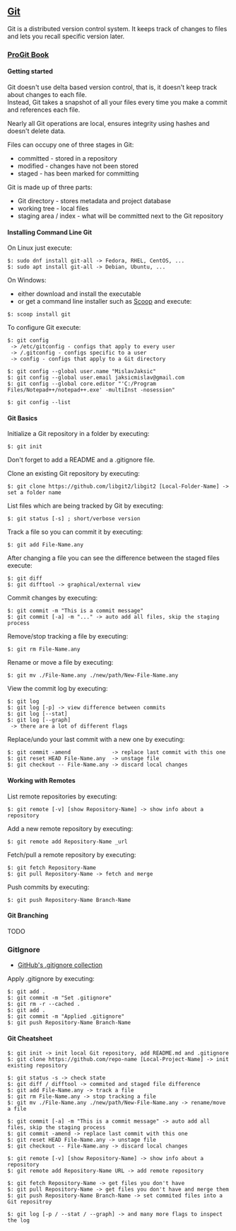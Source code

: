 ## [Git](https://git-scm.com/)

Git is a distributed version control system. It keeps track of changes to files and lets you recall specific version later.  

### [ProGit Book](https://git-scm.com/book/en/v2)

#### Getting started

Git doesn't use delta based version control, that is, it doesn't keep track about changes to each file.  
Instead, Git takes a snapshot of all your files every time you make a commit and references each file.  

Nearly all Git operations are local, ensures integrity using hashes and doesn't delete data.  

Files can occupy one of three stages in Git:  
* committed - stored in a repository  
* modified - changes have not been stored  
* staged - has been marked for committing  

Git is made up of three parts:  
* Git directory - stores metadata and project database  
* working tree - local files  
* staging area / index - what will be committed next to the Git repository  

#### Installing Command Line Git

On Linux just execute:
```
$: sudo dnf install git-all -> Fedora, RHEL, CentOS, ...
$: sudo apt install git-all -> Debian, Ubuntu, ...
```

On Windows:  
* either download and install the executable  
* or get a command line installer such as [Scoop](https://github.com/MislavJaksic/Knowledge-Repository/Scoop) and execute:
```
$: scoop install git
```

To configure Git execute:  
```
$: git config
 -> /etc/gitconfig - configs that apply to every user  
 -> /.gitconfig - configs specific to a user  
 -> config - configs that apply to a Git directory  
 
$: git config --global user.name "MislavJaksic"
$: git config --global user.email jaksicmislav@gmail.com
$: git config --global core.editor "'C:/Program Files/Notepad++/notepad++.exe' -multiInst -nosession"

$: git config --list
```

#### Git Basics

Initialize a Git repository in a folder by executing:  
```
$: git init
```
Don't forget to add a README and a .gitignore file.  

Clone an existing Git repository by executing:
```
$: git clone https://github.com/libgit2/libgit2 [Local-Folder-Name] -> set a folder name
```

List files which are being tracked by Git by executing:
```
$: git status [-s] ; short/verbose version
```

Track a file so you can commit it by executing:
```
$: git add File-Name.any
```

After changing a file you can see the difference between the staged files execute:  
```
$: git diff
$: git difftool -> graphical/external view
```

Commit changes by executing:  
```
$: git commit -m "This is a commit message"
$: git commit [-a] -m "..." -> auto add all files, skip the staging process
```

Remove/stop tracking a file by executing:  
```
$: git rm File-Name.any
```

Rename or move a file by executing:
```
$: git mv ./File-Name.any ./new/path/New-File-Name.any
```

View the commit log by executing:
```
$: git log
$: git log [-p] -> view difference between commits
$: git log [--stat]
$: git log [--graph]
 -> there are a lot of different flags
```

Replace/undo your last commit with a new one by executing:
```
$: git commit -amend             -> replace last commit with this one
$: git reset HEAD File-Name.any  -> unstage file
$: git checkout -- File-Name.any -> discard local changes
```

#### Working with Remotes

List remote repositories by executing:  
```
$: git remote [-v] [show Repository-Name] -> show info about a repository
```

Add a new remote repository by executing:  
```
$: git remote add Repository-Name _url
```

Fetch/pull a remote repository by executing:  
```
$: git fetch Repository-Name
$: git pull Repository-Name -> fetch and merge
```

Push commits by executing:  
```
$: git push Repository-Name Branch-Name
```

#### Git Branching

TODO

### GitIgnore

* [GitHub's .gitignore collection](https://github.com/github/gitignore)

Apply .gitignore by executing:   
```
$: git add .
$: git commit -m "Set .gitignore"
$: git rm -r --cached .
$: git add .
$: git commit -m "Applied .gitignore"
$: git push Repository-Name Branch-Name
```

#### Git Cheatsheet

```
$: git init -> init local Git repository, add README.md and .gitignore
$: git clone https://github.com/repo-name [Local-Project-Name] -> init existing repository

$: git status -s -> check state
$: git diff / difftool -> commited and staged file difference
$: git add File-Name.any -> track a file
$: git rm File-Name.any -> stop tracking a file
$: git mv ./File-Name.any ./new/path/New-File-Name.any -> rename/move a file

$: git commit [-a] -m "This is a commit message" -> auto add all files, skip the staging process
$: git commit -amend -> replace last commit with this one
$: git reset HEAD File-Name.any -> unstage file
$: git checkout -- File-Name.any -> discard local changes

$: git remote [-v] [show Repository-Name] -> show info about a repository
$: git remote add Repository-Name URL -> add remote repository

$: git fetch Repository-Name -> get files you don't have
$: git pull Repository-Name -> get files you don't have and merge them
$: git push Repository-Name Branch-Name -> set commited files into a Git repositroy

$: git log [-p / --stat / --graph] -> and many more flags to inspect the log
```
